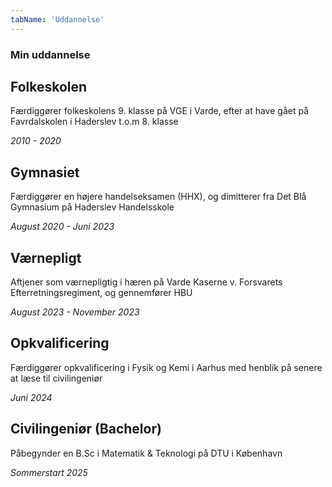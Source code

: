 ```yaml
---
tabName: 'Uddannelse'
---
```


### Min uddannelse

## Folkeskolen

Færdiggører folkeskolens 9. klasse på VGE i Varde, efter at have gået på Favrdalskolen i Haderslev t.o.m 8. klasse

_2010 - 2020_

## Gymnasiet

Færdiggører en højere handelseksamen (HHX), og dimitterer fra Det Blå Gymnasium på Haderslev Handelsskole

_August 2020 - Juni 2023_

## Værnepligt

Aftjener som værnepligtig i hæren på Varde Kaserne v. Forsvarets Efterretningsregiment, og gennemfører HBU

_August 2023 - November 2023_

## Opkvalificering

Færdiggører opkvalificering i Fysik og Kemi i Aarhus med henblik på senere at læse til civilingeniør

_Juni 2024_

## Civilingeniør (Bachelor)

Påbegynder en B.Sc i Matematik & Teknologi på DTU i København

_Sommerstart 2025_
